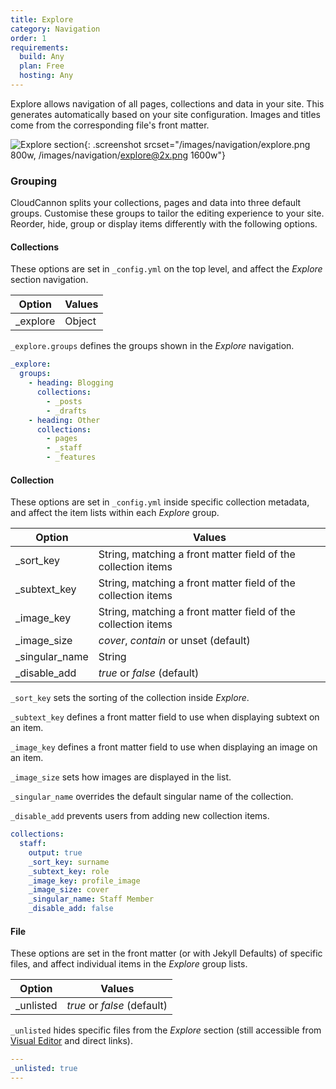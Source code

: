 ```yaml
---
title: Explore
category: Navigation
order: 1
requirements:
  build: Any
  plan: Free
  hosting: Any
---
```


Explore allows navigation of all pages, collections and data in your site. This generates automatically based on your site configuration. Images and titles come from the corresponding file's front matter.

![Explore section](/images/navigation/explore.png){: .screenshot srcset="/images/navigation/explore.png 800w, /images/navigation/explore@2x.png 1600w"}

### Grouping

CloudCannon splits your collections, pages and data into three default groups. Customise these groups to tailor the editing experience to your site. Reorder, hide, group or display items differently with the following options.


#### Collections

These options are set in `_config.yml` on the top level, and affect the *Explore* section navigation.

| Option | Values |
| ------ | ------ |
| _explore | Object |

`_explore.groups` defines the groups shown in the *Explore* navigation.

```yaml
_explore:
  groups:
    - heading: Blogging
      collections:
        - _posts
        - _drafts
    - heading: Other
      collections:
        - pages
        - _staff
        - _features
```


#### Collection

These options are set in `_config.yml` inside specific collection metadata, and affect the item lists within each *Explore* group.

| Option | Values |
| ------ | ------ |
| _sort_key | String, matching a front matter field of the collection items |
| _subtext_key | String, matching a front matter field of the collection items |
| _image_key | String, matching a front matter field of the collection items |
| _image_size | *cover*, *contain* or unset (default) |
| _singular_name | String |
| _disable_add | *true* or *false* (default) |

`_sort_key` sets the sorting of the collection inside *Explore*.

`_subtext_key` defines a front matter field to use when displaying subtext on an item.

`_image_key` defines a front matter field to use when displaying an image on an item.

`_image_size` sets how images are displayed in the list.

`_singular_name` overrides the default singular name of the collection.

`_disable_add` prevents users from adding new collection items.

```yaml
collections:
  staff:
    output: true
    _sort_key: surname
    _subtext_key: role
    _image_key: profile_image
    _image_size: cover
    _singular_name: Staff Member
    _disable_add: false
```

#### File

These options are set in the front matter (or with Jekyll Defaults) of specific files, and affect individual items in the *Explore* group lists.

| Option | Values |
| ------ | ------ |
| _unlisted | *true* or *false* (default) |

`_unlisted` hides specific files from the *Explore* section (still accessible from [Visual Editor](/editing/visual-editor) and direct links).

```yaml
---
_unlisted: true
---
```
